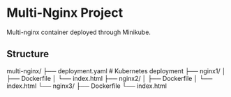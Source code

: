 # Multi-Nginx Project

Multi-nginx container deployed through Minikube.

## Structure

multi-nginx/
├── deployment.yaml # Kubernetes deployment
├── nginx1/
│ ├── Dockerfile
│ └── index.html
├── nginx2/
│ ├── Dockerfile
│ └── index.html
└── nginx3/
├── Dockerfile
└── index.html
